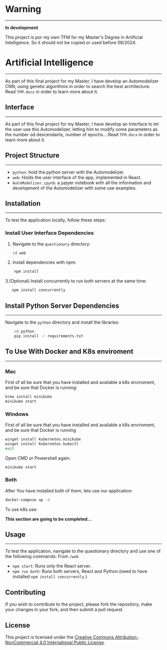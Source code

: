 # Warning
---
**In development**

This project is por my own TFM for my Master's Degree in Artificial Intelligence. So it should not be copied or used before 08/2024.


# Artificial Intelligence
---
As part of this final project for my Master, I have develop an Automodelizer CNN, using genetic algorithms in order to search the best architecture. Read `TFM.docx` in order to learn more about it.

## Interface
---
As part of this final project for my Master, I have develop an Interface to let the user use this Automodelizer, letting him to modify some parameters as the number od descendants, number of epochs....Read `TFM.docx` in order to learn more about it.

## Project Structure
---
- `python`: hold the python server with the Automodelizer.
- `web`: Holds the user interface of the app, implemented in React.
- `AutoModelizer.ipynb`: a jupyer notebook with all the information and development of the Automodelizer with some use examples.

## Installation
---
To test the application locally, follow these steps:

### Install User Interface Dependencies

1. Navigate to the `questionary` directory:
   ```sh
   cd web   
    ```
2. Install dependencies with npm:
```sh 
    npm install
```
3.(Optional) Install concurrently to run both servers at the same time:
```sh
   npm install concurrently
```

## Install Python Server Dependencies
---
Navigate to the `python` directory and install the libraries:

```sh
    cd python
    pip install -r requirements.txt
```

## To Use With Docker and K8s enviroment
---
### Mac

First of all be sure that you have installed and available a k8s enviroment, and be sure that Docker is running:

```bash
brew install minikube
minikube start
```

### Windows
First of all be sure that you have installed and available a k8s enviroment, and be sure that Docker is running
```bash
winget install Kubernetes.minikube
winget install Kubernetes.kubectl
exit
```
Open CMD or Powershell again:
```bash
minikube start
```

### Both
After You have installed both of them, lets use our application:
```bash
docker-compose up -d
```

To use k8s use:

**This section are going to be completed...** 


## Usage
---

To test the application, navigate to the questionary directory and use one of the following commands:
From `/web`

* `npm start`: Runs only the React server.
* `npm run both`: Runs both servers, React and Python.(need to have installed `npm install concurrently` )

## Contributing

If you wish to contribute to the project, please fork the repository, make your changes in your fork, and then submit a pull request.

## License

This project is licensed under the [Creative Commons Attribution-NonCommercial 4.0 International Public License](./LICENSE).
